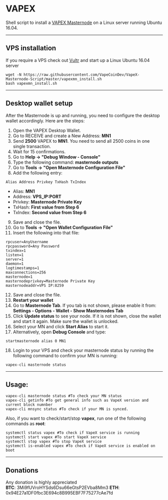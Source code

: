 # VAPEX
Shell script to install a [VAPEX Masternode](https://www.vapecoinshop.com/) on a Linux server running Ubuntu 16.04.
***

## VPS installation
If you require a VPS check out [Vultr](https://www.vultr.com/?ref=7170618/) and start up a Linux Ubuntu 16.04 server
```
wget -N https://raw.githubusercontent.com/VapeCoinDev/VapeX-Masternode-Script/master/vapexmn_install.sh
bash vapexmn_install.sh
```
***

## Desktop wallet setup

After the Masternode is up and running, you need to configure the desktop wallet accordingly. Here are the steps:
1. Open the VAPEX Desktop Wallet.
2. Go to RECEIVE and create a New Address: **MN1**
3. Send **2500** VAPEX to **MN1**. You need to send all 2500 coins in one single transaction.
4. Wait for 15 confirmations.
5. Go to **Help -> "Debug Window - Console"**
6. Type the following command: **masternode outputs**
7. Go to  **Tools -> "Open Masternode Configuration File"**
8. Add the following entry:
```
Alias Address Privkey TxHash TxIndex
```
* Alias: **MN1**
* Address: **VPS_IP:PORT**
* Privkey: **Masternode Private Key**
* TxHash: **First value from Step 6**
* TxIndex:  **Second value from Step 6**
9. Save and close the file.
10. Go to  **Tools -> "Open Wallet Configuration File"**
11. Insert the following into that file:
```
rpcuser=AnyUsername
rpcpassword=Any Password
txindex=1
listen=1
server=1
daemon=1
logtimestamps=1
maxconnections=256
masternode=1
masternodeprivkey=Masternode Private Key
masternodeaddr=VPS IP:8259
```
12. Save and close the file.
13. **Restart your wallet**
14. Go to **Masternode Tab**. If you tab is not shown, please enable it from: **Settings - Options - Wallet - Show Masternodes Tab**
15. Click **Update status** to see your node. If it is not shown, close the wallet and start it again. Make sure the wallet is unlocked.
16. Select your MN and click **Start Alias** to start it.
17. Alternatively, open **Debug Console** and type:
```
startmasternode alias 0 MN1
```
18. Login to your VPS and check your masternode status by running the following command to confirm your MN is running:
```
vapex-cli masternode status
```

***

## Usage:
```
vapex-cli masternode status #To check your MN status
vapex-cli getinfo #To get general info such as VapeX version and current block numnber
vapex-cli mnsync status #To check if your MN is synced.
```
Also, if you want to check/start/stop **vapex**, run one of the following commands as **root**:

```
systemctl status vapex #To check if VapeX service is running
systemctl start vapex #To start VapeX service
systemctl stop vapex #To stop VapeX service
systemctl is-enabled vapex #To check if VapeX service is enabled on boot
```
***

## Donations	
Any donation is highly appreciated	
**BTC**: 3Mi9fUVroHYSds6Dsu66eGtsP2EVba8Mm3
**ETH**: 0x94E27a1DF0fbc3E694c8B995EBF7F75277cAe7fd
